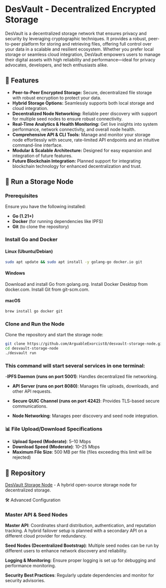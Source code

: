 # DesVault - Decentralized Encrypted Storage

DesVault is a decentralized storage network that ensures privacy and security by leveraging  cryptographic techniques. It provides a robust, peer-to-peer platform for storing and retrieving files, offering full control over your data in a scalable and resilient ecosystem. Whether you prefer local storage or seamless cloud integration, DesVault empowers users to manage their digital assets with high reliability and performance—ideal for privacy advocates, developers, and tech enthusiasts alike.


## 🌟 Features
- **Peer-to-Peer Encrypted Storage:** Secure, decentralized file storage with robust encryption to protect your data.
- **Hybrid Storage Options:** Seamlessly supports both local storage and cloud integration.
- **Decentralized Node Networking:** Reliable peer discovery with support for multiple seed nodes to ensure robust connectivity.
- **Real-Time Analytics & Health Monitoring:** Get live insights into system performance, network connectivity, and overall node health.
- **Comprehensive API & CLI Tools:** Manage and monitor your storage node effortlessly with secure, rate-limited API endpoints and an intuitive command-line interface.
- **Modular & Scalable Architecture:** Designed for easy expansion and integration of future features.
- **Future Blockchain Integration:** Planned support for integrating blockchain technology for enhanced decentralization and trust.

## 🚀 Run a Storage Node

### Prerequisites
Ensure you have the following installed:
- **Go (1.21+)**
- **Docker** (for running dependencies like IPFS)
- **Git** (to clone the repository)

### Install Go and Docker

#### Linux (Ubuntu/Debian)
```bash
sudo apt update && sudo apt install -y golang-go docker.io git
```

#### Windows

Download and install Go from golang.org.
Install Docker Desktop from docker.com.
Install Git from git-scm.com.

#### macOS
```bash
brew install go docker git
```

### Clone and Run the Node

Clone the repository and start the storage node:
```bash
git clone https://github.com/ArguableExorcist8/desvault-storage-node.git
cd desvault-storage-node
./desvault run
```

### This command will start several services in one terminal:

-**IPFS Daemon (runs on port 5001)**: Handles decentralized file networking.

- **API Server (runs on port 8080)**: Manages file uploads, downloads, and other API requests.

- **Secure QUIC Channel (runs on port 4242)**: Provides TLS-based secure communications.

- **Node Networking**: Manages peer discovery and seed node integration.

### 📊 File Upload/Download Specifications

- **Upload Speed (Moderate)**: 5–10 Mbps
- **Download Speed (Moderate)**: 10–25 Mbps
- **Maximum File Size**: 500 MB per file (files exceeding this limit will be rejected)

## 🔗 Repository  
[DesVault Storage Node](https://github.com/ArguableExorcist8/desvault-storage-node) - A hybrid open-source storage node for decentralized storage.

🛠 Advanced Configuration
### Master API & Seed Nodes
**Master API**:
Coordinates shard distribution, authentication, and reputation tracking. A hybrid failover setup is planned with a secondary API on a different cloud provider for redundancy.

**Seed Nodes (Decentralized Bootstrap)**:
Multiple seed nodes can be run by different users to enhance network discovery and reliability.

**Logging & Monitoring**: 
Ensure proper logging is set up for debugging and performance monitoring.

**Security Best Practices**: 
Regularly update dependencies and monitor for security advisories.

